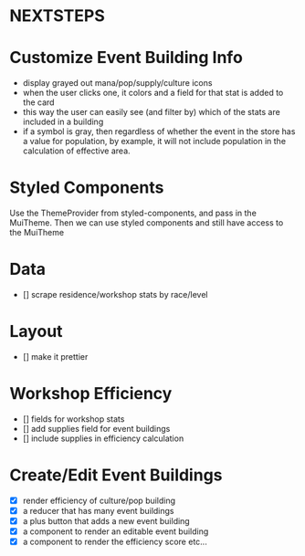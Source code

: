 NEXTSTEPS
=========

# Customize Event Building Info
 - display grayed out mana/pop/supply/culture icons
 - when the user clicks one, it colors and a field for that stat is added to the card
 - this way the user can easily see (and filter by) which of the stats are included in a building
 - if a symbol is gray, then regardless of whether the event in the store has a value for population,
   by example, it will not include population in the calculation of effective area.

# Styled Components

Use the ThemeProvider from styled-components, and pass in the MuiTheme.
Then we can use styled components and still have access to the MuiTheme

# Data
 - [] scrape residence/workshop stats by race/level

# Layout
 - [] make it prettier

# Workshop Efficiency
 - [] fields for workshop stats
 - [] add supplies field for event buildings
 - [] include supplies in efficiency calculation

# Create/Edit Event Buildings
 - [x] render efficiency of culture/pop building
 - [x] a reducer that has many event buildings
 - [x] a plus button that adds a new event building
 - [x] a component to render an editable event building
 - [x] a component to render the efficiency score etc...